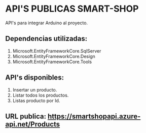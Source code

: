 # API'S PUBLICAS SMART-SHOP

API's para integrar Arduino al proyecto.

## Dependencias utilizadas:

1. Microsoft.EntityFrameworkCore.SqlServer
2. Microsoft.EntityFrameworkCore.Design
3. Microsoft.EntityFrameworkCore.Tools

## API's disponibles:

1. Insertar un producto.
2. Listar todos los productos.
3. Listas producto por Id.

## URL publica: https://smartshopapi.azure-api.net/Products
